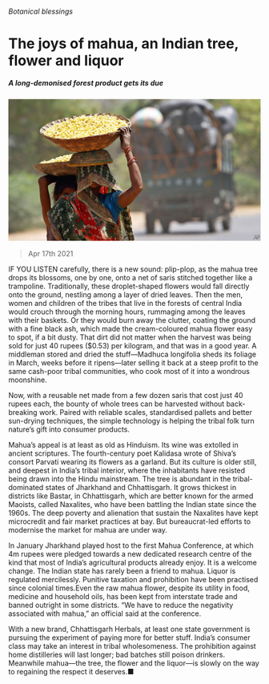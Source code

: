 ###### Botanical blessings

# The joys of mahua, an Indian tree, flower and liquor 

##### A long-demonised forest product gets its due 

![image](images/20210417_asp005.jpg) 

> Apr 17th 2021 

IF YOU LISTEN carefully, there is a new sound: plip-plop, as the mahua tree drops its blossoms, one by one, onto a net of saris stitched together like a trampoline. Traditionally, these droplet-shaped flowers would fall directly onto the ground, nestling among a layer of dried leaves. Then the men, women and children of the tribes that live in the forests of central India would crouch through the morning hours, rummaging among the leaves with their baskets. Or they would burn away the clutter, coating the ground with a fine black ash, which made the cream-coloured mahua flower easy to spot, if a bit dusty. That dirt did not matter when the harvest was being sold for just 40 rupees ($0.53) per kilogram, and that was in a good year. A middleman stored and dried the stuff—Madhuca longifolia sheds its foliage in March, weeks before it ripens—later selling it back at a steep profit to the same cash-poor tribal communities, who cook most of it into a wondrous moonshine.

Now, with a reusable net made from a few dozen saris that cost just 40 rupees each, the bounty of whole trees can be harvested without back-breaking work. Paired with reliable scales, standardised pallets and better sun-drying techniques, the simple technology is helping the tribal folk turn nature’s gift into consumer products.


Mahua’s appeal is at least as old as Hinduism. Its wine was extolled in ancient scriptures. The fourth-century poet Kalidasa wrote of Shiva’s consort Parvati wearing its flowers as a garland. But its culture is older still, and deepest in India’s tribal interior, where the inhabitants have resisted being drawn into the Hindu mainstream. The tree is abundant in the tribal-dominated states of Jharkhand and Chhattisgarh. It grows thickest in districts like Bastar, in Chhattisgarh, which are better known for the armed Maoists, called Naxalites, who have been battling the Indian state since the 1960s. The deep poverty and alienation that sustain the Naxalites have kept microcredit and fair market practices at bay. But bureaucrat-led efforts to modernise the market for mahua are under way.

In January Jharkhand played host to the first Mahua Conference, at which 4m rupees were pledged towards a new dedicated research centre of the kind that most of India’s agricultural products already enjoy. It is a welcome change. The Indian state has rarely been a friend to mahua. Liquor is regulated mercilessly. Punitive taxation and prohibition have been practised since colonial times.Even the raw mahua flower, despite its utility in food, medicine and household oils, has been kept from interstate trade and banned outright in some districts. “We have to reduce the negativity associated with mahua,” an official said at the conference.

With a new brand, Chhattisgarh Herbals, at least one state government is pursuing the experiment of paying more for better stuff. India’s consumer class may take an interest in tribal wholesomeness. The prohibition against home distilleries will last longer; bad batches still poison drinkers. Meanwhile mahua—the tree, the flower and the liquor—is slowly on the way to regaining the respect it deserves.■

